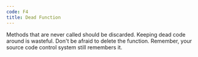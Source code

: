 ```yaml
---
code: F4
title: Dead Function
---
```

Methods that are never called should be discarded.
Keeping dead code around is wasteful.
Don't be afraid to delete the function.
Remember, your source code control system still remembers it.